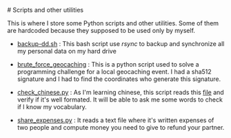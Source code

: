 # Scripts and other utilities

This is where I store some Python scripts and other utilities. 
Some of them are hardcoded because they supposed to be used only by myself. 

* [backup-dd.sh](https://github.com/Nairwolf/scripts/blob/master/backup-dd.sh) : 
This bash script use *rsync* to backup and synchronize all my personal data on my hard 
drive

* [brute_force_geocaching](https://github.com/Nairwolf/scripts/blob/master/brute_force_geocaching.py) :
This is a python script used to solve a programming challenge for a local geocaching 
event. I had a sha512 signature and I had to find the coordinates who generate this 
signature.

* [check_chinese.py](https://github.com/Nairwolf/scripts/blob/master/check_chinese.py) :
As I'm learning chinese, this script reads this [file](https://gitlab.com/Nairwolf/Chinese/blob/master/voca_et_phrases.md) 
and verify if it's well formated. It will be able to ask me some words to check if I know
my vocabulary.

* [share_expenses.py](https://github.com/Nairwolf/scripts/blob/master/share_expenses.py) :
It reads a text file where it's written expenses of two people and compute money you need 
to give to refund your partner.
